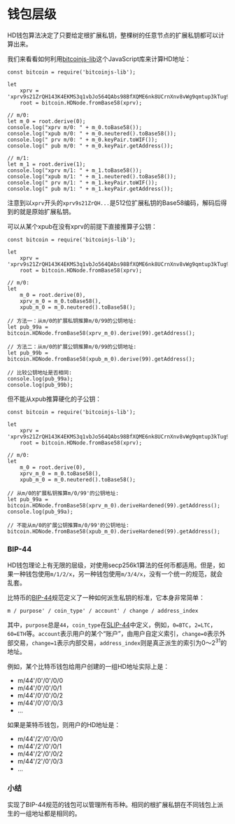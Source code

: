 # 钱包层级

HD钱包算法决定了只要给定根扩展私钥，整棵树的任意节点的扩展私钥都可以计算出来。

我们来看看如何利用[bitcoinjs-lib](https://github.com/bitcoinjs/bitcoinjs-lib)这个JavaScript库来计算HD地址：

```x-javascript
const bitcoin = require('bitcoinjs-lib');

let
    xprv = 'xprv9s21ZrQH143K4EKMS3q1vbJo564QAbs98BfXQME6nk8UCrnXnv8vWg9qmtup3kTug96p5E3AvarBhPMScQDqMhEEm41rpYEdXBL8qzVZtwz',
    root = bitcoin.HDNode.fromBase58(xprv);

// m/0:
let m_0 = root.derive(0);
console.log("xprv m/0: " + m_0.toBase58());
console.log("xpub m/0: " + m_0.neutered().toBase58());
console.log(" prv m/0: " + m_0.keyPair.toWIF());
console.log(" pub m/0: " + m_0.keyPair.getAddress());

// m/1:
let m_1 = root.derive(1);
console.log("xprv m/1: " + m_1.toBase58());
console.log("xpub m/1: " + m_1.neutered().toBase58());
console.log(" prv m/1: " + m_1.keyPair.toWIF());
console.log(" pub m/1: " + m_1.keyPair.getAddress());
```

注意到以`xprv`开头的`xprv9s21ZrQH...`是512位扩展私钥的Base58编码，解码后得到的就是原始扩展私钥。

可以从某个xpub在没有xprv的前提下直接推算子公钥：

```x-javascript
const bitcoin = require('bitcoinjs-lib');

let
    xprv = 'xprv9s21ZrQH143K4EKMS3q1vbJo564QAbs98BfXQME6nk8UCrnXnv8vWg9qmtup3kTug96p5E3AvarBhPMScQDqMhEEm41rpYEdXBL8qzVZtwz',
    root = bitcoin.HDNode.fromBase58(xprv);

// m/0:
let
    m_0 = root.derive(0),
    xprv_m_0 = m_0.toBase58(),
    xpub_m_0 = m_0.neutered().toBase58();

// 方法一：从m/0的扩展私钥推算m/0/99的公钥地址:
let pub_99a = bitcoin.HDNode.fromBase58(xprv_m_0).derive(99).getAddress();

// 方法二：从m/0的扩展公钥推算m/0/99的公钥地址:
let pub_99b = bitcoin.HDNode.fromBase58(xpub_m_0).derive(99).getAddress();

// 比较公钥地址是否相同:
console.log(pub_99a);
console.log(pub_99b);
```

但不能从xpub推算硬化的子公钥：

```x-javascript
const bitcoin = require('bitcoinjs-lib');

let
    xprv = 'xprv9s21ZrQH143K4EKMS3q1vbJo564QAbs98BfXQME6nk8UCrnXnv8vWg9qmtup3kTug96p5E3AvarBhPMScQDqMhEEm41rpYEdXBL8qzVZtwz',
    root = bitcoin.HDNode.fromBase58(xprv);

// m/0:
let
    m_0 = root.derive(0),
    xprv_m_0 = m_0.toBase58(),
    xpub_m_0 = m_0.neutered().toBase58();

// 从m/0的扩展私钥推算m/0/99'的公钥地址:
let pub_99a = bitcoin.HDNode.fromBase58(xprv_m_0).deriveHardened(99).getAddress();
console.log(pub_99a);

// 不能从m/0的扩展公钥推算m/0/99'的公钥地址:
bitcoin.HDNode.fromBase58(xpub_m_0).deriveHardened(99).getAddress();
```

### BIP-44

HD钱包理论上有无限的层级，对使用secp256k1算法的任何币都适用。但是，如果一种钱包使用`m/1/2/x`，另一种钱包使用`m/3/4/x`，没有一个统一的规范，就会乱套。

比特币的[BIP-44](https://github.com/bitcoin/bips/blob/master/bip-0044.mediawiki)规范定义了一种如何派生私钥的标准，它本身非常简单：

```plain
m / purpose' / coin_type' / account' / change / address_index
```

其中，`purpose`总是`44`，`coin_type`在[SLIP-44](https://github.com/satoshilabs/slips/blob/master/slip-0044.md)中定义，例如，`0=BTC`，`2=LTC`，`60=ETH`等。`account`表示用户的某个“账户”，由用户自定义索引，`change=0`表示外部交易，`change=1`表示内部交易，`address_index`则是真正派生的索引为0～2<sup>31</sup>的地址。

例如，某个比特币钱包给用户创建的一组HD地址实际上是：

- m/44'/0'/0'/0/0
- m/44'/0'/0'/0/1
- m/44'/0'/0'/0/2
- m/44'/0'/0'/0/3
- ...

如果是莱特币钱包，则用户的HD地址是：

- m/44'/2'/0'/0/0
- m/44'/2'/0'/0/1
- m/44'/2'/0'/0/2
- m/44'/2'/0'/0/3
- ...

### 小结

实现了BIP-44规范的钱包可以管理所有币种。相同的根扩展私钥在不同钱包上派生的一组地址都是相同的。
